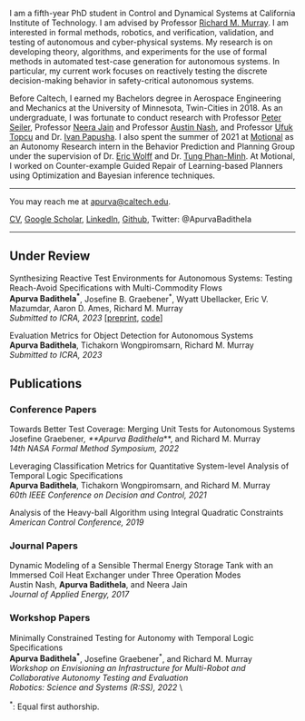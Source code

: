 I am a fifth-year PhD student in Control and Dynamical Systems at California Institute of Technology. I am advised by Professor [Richard M. Murray](https://murray.cds.caltech.edu/Main_Page). 
I am interested in formal methods, robotics, and verification, validation, and testing of autonomous and cyber-physical systems. My research is on 
developing theory, algorithms, and experiments for the use of formal methods in automated test-case generation for autonomous systems. In particular, my
current work focuses on reactively testing the discrete decision-making behavior in safety-critical autonomous systems. 

Before Caltech, I earned my Bachelors degree in Aerospace Engineering and Mechanics at the University of Minnesota, Twin-Cities in 2018. As an undergraduate, 
I was fortunate to conduct research with Professor [Peter Seiler](https://seiler.engin.umich.edu), Professor [Neera Jain](https://engineering.purdue.edu/JainResearchLab/people.html) and Professor [Austin Nash](https://www.linkedin.com/in/austin-nash-23805919a), and Professor [Ufuk Topcu](http://www.ae.utexas.edu/facultysites/topcu/wiki/index.php/Main_Page) and Dr. [Ivan Papusha](https://ivanpapusha.com). I also spent the summer of 2021 at [Motional](https://motional.com) as an Autonomy Research intern in the 
Behavior Prediction and Planning Group under the supervision of Dr. [Eric Wolff](http://www.ericmwolff.com) and Dr. [Tung Phan-Minh](https://www.linkedin.com/in/tungmphan). At Motional, I worked on Counter-example Guided Repair of Learning-based Planners using Optimization and Bayesian inference techniques.

---
You may reach me at apurva@caltech.edu.
 
<a href="https://abadithela.github.io/pdf/CV_oct_2022.pdf" target="_blank">CV</a>, [Google Scholar](https://scholar.google.com/citations?user=bsyOi1YAAAAJ&hl=en&oi=ao), [LinkedIn](https://www.linkedin.com/in/apurva-badithela-6a1040115), [Github](https://github.com/abadithela), Twitter: @ApurvaBadithela
<!-- Remove above link if you don't want to attibute -->

---
## Under Review
Synthesizing Reactive Test Environments for Autonomous Systems: Testing Reach-Avoid Specifications with Multi-Commodity Flows \
**Apurva Badithela<sup>*</sup>**, Josefine B. Graebener<sup>*</sup>, Wyatt Ubellacker, Eric V. Mazumdar, Aaron D. Ames, Richard M. Murray \
_Submitted to ICRA, 2023_
[[preprint](https://murray.cds.caltech.edu/Synthesizing_Reactive_Test_Environments_for_Autonomous_Systems:_Testing_Reach-Avoid_Specifications_with_Multi-Commodity_Flows), [code](https://github.com/abadithela/Flow-Constraints)]

Evaluation Metrics for Object Detection for Autonomous Systems \
**Apurva Badithela**, Tichakorn Wongpiromsarn, Richard M. Murray \
_Submitted to ICRA, 2023_

## Publications 

### Conference Papers
Towards Better Test Coverage: Merging Unit Tests for Autonomous Systems \
Josefine Graebener<sup>*</sup>, **Apurva Badithela<sup>*</sup>**, and Richard M. Murray \
_14th NASA Formal Method Symposium, 2022_

Leveraging Classification Metrics for Quantitative System-level Analysis of Temporal Logic Specifications \
**Apurva Badithela**, Tichakorn Wongpiromsarn, and Richard M. Murray \
_60th IEEE Conference on Decision and Control, 2021_

Analysis of the Heavy-ball Algorithm using Integral Quadratic Constraints \
_American Control Conference, 2019_ 

### Journal Papers
Dynamic Modeling of a Sensible Thermal Energy Storage Tank with an Immersed Coil Heat Exchanger under Three Operation Modes \
Austin Nash, **Apurva Badithela**, and Neera Jain \
_Journal of Applied Energy, 2017_

### Workshop Papers
Minimally Constrained Testing for Autonomy with Temporal Logic Specifications \
**Apurva Badithela<sup>*</sup>**, Josefine Graebener<sup>*</sup>, and Richard M. Murray \
_Workshop on Envisioning an Infrastructure for Multi-Robot and Collaborative Autonomy Testing and Evaluation_ \
_Robotics: Science and Systems (R:SS), 2022_ \

<sup>*</sup>: Equal first authorship. 
